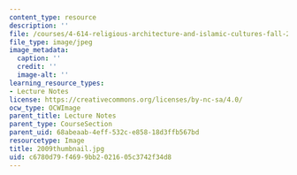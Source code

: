 ```yaml
---
content_type: resource
description: ''
file: /courses/4-614-religious-architecture-and-islamic-cultures-fall-2002/c6780d79f4699bb2021605c3742f34d8_2009thumbnail.jpg
file_type: image/jpeg
image_metadata:
  caption: ''
  credit: ''
  image-alt: ''
learning_resource_types:
- Lecture Notes
license: https://creativecommons.org/licenses/by-nc-sa/4.0/
ocw_type: OCWImage
parent_title: Lecture Notes
parent_type: CourseSection
parent_uid: 68abeaab-4eff-532c-e858-18d3ffb567bd
resourcetype: Image
title: 2009thumbnail.jpg
uid: c6780d79-f469-9bb2-0216-05c3742f34d8
---
```

